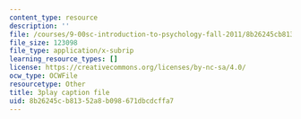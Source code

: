 ```yaml
---
content_type: resource
description: ''
file: /courses/9-00sc-introduction-to-psychology-fall-2011/8b26245cb81352a8b098671dbcdcffa7_qZdm4mpQA_8.vtt
file_size: 123098
file_type: application/x-subrip
learning_resource_types: []
license: https://creativecommons.org/licenses/by-nc-sa/4.0/
ocw_type: OCWFile
resourcetype: Other
title: 3play caption file
uid: 8b26245c-b813-52a8-b098-671dbcdcffa7
---
```

